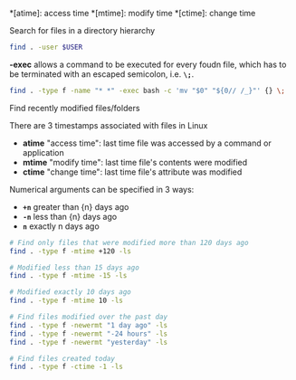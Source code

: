 *[atime]: access time
*[mtime]: modify time
*[ctime]: change time

Search for files in a directory hierarchy

```sh title="Find all files owned by user"
find . -user $USER
```

**-exec** allows a command to be executed for every foudn file, which has to be terminated with an escaped semicolon, i.e. **`\;`**.

```sh title="Remove whitespace from filenames"
find . -type f -name "* *" -exec bash -c 'mv "$0" "${0// /_}"' {} \;
```

Find recently modified files/folders

There are 3 timestamps associated with files in Linux 

- **atime** "access time": last time file was accessed by a command or application
- **mtime** "modify time": last time file's contents were modified
- **ctime** "change time": last time file's attribute was modified 

Numerical arguments can be specified in 3 ways:

- **`+n`** greater than {n} days ago
- **`-n`** less than {n} days ago
- **`n`** exactly n days ago

```sh
# Find only files that were modified more than 120 days ago
find . -type f -mtime +120 -ls

# Modified less than 15 days ago 
find . -type f -mtime -15 -ls

# Modified exactly 10 days ago 
find . -type f -mtime 10 -ls 

# Find files modified over the past day
find . -type f -newermt "1 day ago" -ls
find . -type f -newermt "-24 hours" -ls
find . -type f -newermt "yesterday" -ls

# Find files created today
find . -type f -ctime -1 -ls 
```